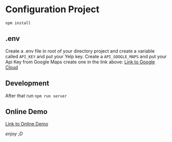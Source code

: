 # Configuration Project

`npm install`

 ## .env
 Create a .env file in root of your directory project and create a variable called `API_KEY` and put your Yelp key. Create a `API_GOOGLE_MAPS` and put your Api Key from Google Maps create one in the link above:
 [Link to Google Cloud](https://console.cloud.google.com/)

## Development
After that run `npm run server`

## Online Demo
[Link to Online Demo](https://whispering-sierra-13283.herokuapp.com/)

*enjoy ;D*
